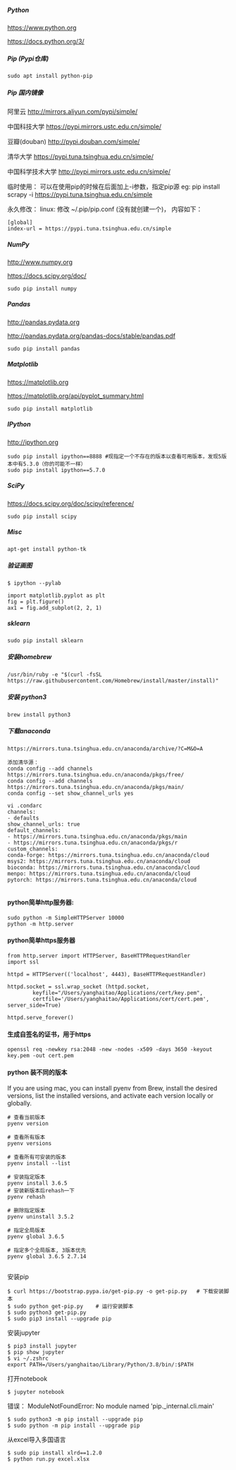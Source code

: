 ##### Python

https://www.python.org

https://docs.python.org/3/ 

##### Pip (Pypi仓库)
```
sudo apt install python-pip
```

##### Pip 国内镜像

阿里云 http://mirrors.aliyun.com/pypi/simple/

中国科技大学 https://pypi.mirrors.ustc.edu.cn/simple/

豆瓣(douban) http://pypi.douban.com/simple/

清华大学 https://pypi.tuna.tsinghua.edu.cn/simple/

中国科学技术大学 http://pypi.mirrors.ustc.edu.cn/simple/


临时使用： 
可以在使用pip的时候在后面加上-i参数，指定pip源 
eg: pip install scrapy -i https://pypi.tuna.tsinghua.edu.cn/simple

永久修改： 
linux: 
修改 ~/.pip/pip.conf (没有就创建一个)， 内容如下：

```
[global]
index-url = https://pypi.tuna.tsinghua.edu.cn/simple
```


##### NumPy
http://www.numpy.org

https://docs.scipy.org/doc/
```
sudo pip install numpy
```

##### Pandas

http://pandas.pydata.org

http://pandas.pydata.org/pandas-docs/stable/pandas.pdf

```
sudo pip install pandas
```

##### Matplotlib

https://matplotlib.org

https://matplotlib.org/api/pyplot_summary.html

```
sudo pip install matplotlib
```


##### IPython

http://ipython.org

```
sudo pip install ipython==8888 #现指定一个不存在的版本以查看可用版本，发现5版本中有5.3.0（你的可能不一样）
sudo pip install ipython==5.7.0
```


##### SciPy

https://docs.scipy.org/doc/scipy/reference/


```
sudo pip install scipy
```

##### Misc

```
apt-get install python-tk
```

##### 验证画图

```
$ ipython --pylab

import matplotlib.pyplot as plt
fig = plt.figure()
ax1 = fig.add_subplot(2, 2, 1)

```


##### sklearn

```
sudo pip install sklearn
```


##### 安装homebrew

```
/usr/bin/ruby -e "$(curl -fsSL https://raw.githubusercontent.com/Homebrew/install/master/install)"

```

##### 安装 python3

```
brew install python3

```


##### 下载anaconda

```
https://mirrors.tuna.tsinghua.edu.cn/anaconda/archive/?C=M&O=A

添加清华源：
conda config --add channels https://mirrors.tuna.tsinghua.edu.cn/anaconda/pkgs/free/
conda config --add channels https://mirrors.tuna.tsinghua.edu.cn/anaconda/pkgs/main/
conda config --set show_channel_urls yes

vi .condarc
channels:
- defaults
show_channel_urls: true
default_channels:
- https://mirrors.tuna.tsinghua.edu.cn/anaconda/pkgs/main
- https://mirrors.tuna.tsinghua.edu.cn/anaconda/pkgs/r
custom_channels:
conda-forge: https://mirrors.tuna.tsinghua.edu.cn/anaconda/cloud
msys2: https://mirrors.tuna.tsinghua.edu.cn/anaconda/cloud
bioconda: https://mirrors.tuna.tsinghua.edu.cn/anaconda/cloud
menpo: https://mirrors.tuna.tsinghua.edu.cn/anaconda/cloud
pytorch: https://mirrors.tuna.tsinghua.edu.cn/anaconda/cloud


```


#### python简单http服务器:

```
sudo python -m SimpleHTTPServer 10000
python -m http.server

```

#### python简单https服务器

```
from http.server import HTTPServer, BaseHTTPRequestHandler
import ssl

httpd = HTTPServer(('localhost', 4443), BaseHTTPRequestHandler)

httpd.socket = ssl.wrap_socket (httpd.socket, 
        keyfile="/Users/yanghaitao/Applications/cert/key.pem", 
        certfile='/Users/yanghaitao/Applications/cert/cert.pem', server_side=True)

httpd.serve_forever()

```

#### 生成自签名的证书，用于https

```
openssl req -newkey rsa:2048 -new -nodes -x509 -days 3650 -keyout key.pem -out cert.pem

```

#### python 装不同的版本
If you are using mac, you can install pyenv from Brew, install the desired versions, list the installed versions, and activate each version locally or globally.

```
# 查看当前版本
pyenv version

# 查看所有版本
pyenv versions

# 查看所有可安装的版本
pyenv install --list

# 安装指定版本
pyenv install 3.6.5
# 安装新版本后rehash一下
pyenv rehash

# 删除指定版本
pyenv uninstall 3.5.2

# 指定全局版本
pyenv global 3.6.5

# 指定多个全局版本, 3版本优先
pyenv global 3.6.5 2.7.14


```

安装pip

```
$ curl https://bootstrap.pypa.io/get-pip.py -o get-pip.py   # 下载安装脚本
$ sudo python get-pip.py    # 运行安装脚本
$ sudo python3 get-pip.py
$ sudo pip3 install --upgrade pip
```

安装jupyter

```
$ pip3 install jupyter
$ pip show jupyter
$ vi ~/.zshrc
export PATH=/Users/yanghaitao/Library/Python/3.8/bin/:$PATH
```

打开notebook

```
$ jupyter notebook

```

错误： ModuleNotFoundError: No module named 'pip._internal.cli.main'

```
$ sudo python3 -m pip install --upgrade pip
$ sudo python -m pip install --upgrade pip
```

从excel导入多国语言

```
$ sudo pip install xlrd==1.2.0       
$ python run.py excel.xlsx  

```